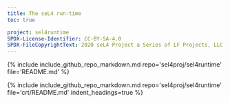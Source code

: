 ```yaml
---
title: The seL4 run-time
toc: true

project: sel4runtime
SPDX-License-Identifier: CC-BY-SA-4.0
SPDX-FileCopyrightText: 2020 seL4 Project a Series of LF Projects, LLC.
---
```

{% include include_github_repo_markdown.md repo='sel4proj/sel4runtime' file='README.md' %}


{% include include_github_repo_markdown.md repo='sel4proj/sel4runtime' file='crt/README.md' indent_headings=true %}
